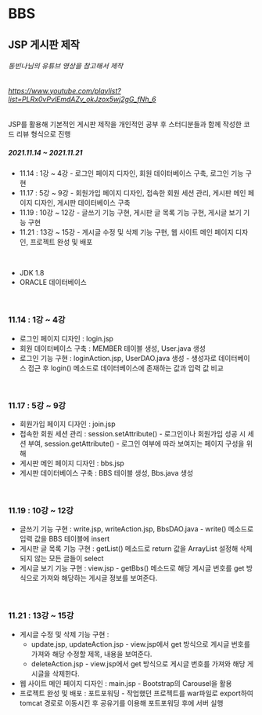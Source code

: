 # BBS  
## JSP 게시판 제작  
###### 동빈나님의 유튜브 영상을 참고해서 제작  
###### https://www.youtube.com/playlist?list=PLRx0vPvlEmdAZv_okJzox5wj2gG_fNh_6  
JSP를 활용해 기본적인 게시판 제작을 개인적인 공부 후 스터디분들과 함께 작성한 코드 리뷰 형식으로 진행  
##### 2021.11.14 ~ 2021.11.21
- 11.14 : 1강 ~ 4강 - 로그인 페이지 디자인, 회원 데이터베이스 구축, 로그인 기능 구현
- 11.17 : 5강 ~ 9강 - 회원가입 페이지 디자인, 접속한 회원 세션 관리, 게시판 메인 페이지 디자인, 게시판 데이터베이스 구축
- 11.19 : 10강 ~ 12강 - 글쓰기 기능 구현, 게시판 글 목록 기능 구현, 게시글 보기 기능 구현
- 11.21 : 13강 ~ 15강 - 게시글 수정 및 삭제 기능 구현, 웹 사이트 메인 페이지 디자인, 프로젝트 완성 및 배포

<br>

- JDK 1.8 
- ORACLE 데이터베이스 

<br>

### 11.14 : 1강 ~ 4강
- 로그인 페이지 디자인 : login.jsp  
- 회원 데이터베이스 구축 : MEMBER 테이블 생성, User.java 생성  
- 로그인 기능 구현 : loginAction.jsp, UserDAO.java 생성 - 생성자로 데이터베이스 접근 후 login() 메소드로 데이터베이스에 존재하는 값과 입력 값 비교

<br>

### 11.17 : 5강 ~ 9강
- 회원가입 페이지 디자인 : join.jsp  
- 접속한 회원 세션 관리 : session.setAttribute() - 로그인이나 회원가입 성공 시 세션 부여, session.getAttribute() - 로그인 여부에 따라 보여지는 페이지 구성을 위해  
- 게시판 메인 페이지 디자인 : bbs.jsp  
- 게시판 데이터베이스 구축 : BBS 테이블 생성, Bbs.java 생성  

<br>

### 11.19 : 10강 ~ 12강
- 글쓰기 기능 구현 : write.jsp, writeAction.jsp, BbsDAO.java - write() 메소드로 입력 값을 BBS 테이블에 insert
- 게시판 글 목록 기능 구현 : getList() 메소드로 return 값을 ArrayList 설정해 삭제되지 않는 모든 글들이 select
- 게시글 보기 기능 구현 : view.jsp - getBbs() 메소드로 해당 게시글 번호를 get 방식으로 가져와 해당하는 게시글 정보를 보여준다.

<br>

### 11.21 : 13강 ~ 15강
- 게시글 수정 및 삭제 기능 구현 : 
  - update.jsp, updateAction.jsp - view.jsp에서 get 방식으로 게시글 번호를 가져와 해당 수정할 제목, 내용을 보여준다.  
  - deleteAction.jsp -  view.jsp에서 get 방식으로 게시글 번호를 가져와 해당 게시글을 삭제한다.
- 웹 사이트 메인 페이지 디자인 : main.jsp - Bootstrap의 Carousel을 활용
- 프로젝트 완성 및 배포 : 포트포워딩 - 작업했던 프로젝트를 war파일로 export하여 tomcat 경로로 이동시킨 후 공유기를 이용해 포트포워딩 후에 서버 실행  

